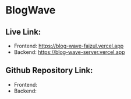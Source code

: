 # BlogWave

## Live Link:

- Frontend: https://blog-wave-faizul.vercel.app
- Backend: https://blog-wave-server.vercel.app

## Github Repository Link:

- Frontend:
- Backend:
